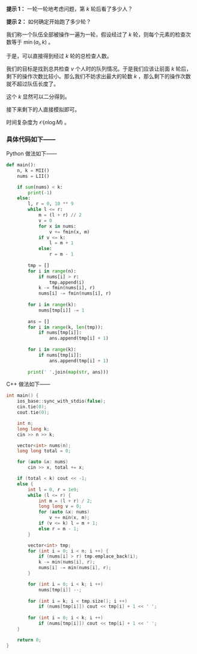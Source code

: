 **提示 1：** 一轮一轮地考虑问题，第 $k$ 轮后看了多少人？

**提示 2：** 如何确定开始跑了多少轮？

我们称一个队伍全部被操作一遍为一轮，假设经过了 $k$ 轮，则每个元素的检查次数等于 $\min(a_i,k)$ 。

于是，可以直接得到经过 $k$ 轮的总检查人数。

我们的目标是找到总共检查 $v$ 个人时的队列情况。于是我们应该让前面 $k$ 轮后，剩下的操作次数比较小。那么我们不妨求出最大的轮数 $k$ ，那么剩下的操作次数就不超过队伍长度了。

这个 $k$ 显然可以二分得到。

接下来剩下的人直接模拟即可。

时间复杂度为 $\mathcal{O}(n\log M)$ 。

### 具体代码如下——

Python 做法如下——

```Python []
def main():
    n, k = MII()
    nums = LII()

    if sum(nums) < k:
        print(-1)
    else:
        l, r = 0, 10 ** 9
        while l <= r:
            m = (l + r) // 2
            v = 0
            for x in nums:
                v += fmin(x, m)
            if v <= k:
                l = m + 1
            else:
                r = m - 1
        
        tmp = []
        for i in range(n):
            if nums[i] > r:
                tmp.append(i)
            k -= fmin(nums[i], r)
            nums[i] -= fmin(nums[i], r)
        
        for i in range(k):
            nums[tmp[i]] -= 1
        
        ans = []
        for i in range(k, len(tmp)):
            if nums[tmp[i]]:
                ans.append(tmp[i] + 1)
        
        for i in range(k):
            if nums[tmp[i]]:
                ans.append(tmp[i] + 1)
        
        print(' '.join(map(str, ans)))
```

C++ 做法如下——

```cpp []
int main() {
    ios_base::sync_with_stdio(false);
    cin.tie(0);
    cout.tie(0);

    int n;
    long long k;
    cin >> n >> k;

    vector<int> nums(n);
    long long total = 0;

    for (auto &x: nums)
        cin >> x, total += x;

    if (total < k) cout << -1;
    else {
        int l = 0, r = 1e9;
        while (l <= r) {
            int m = (l + r) / 2;
            long long v = 0;
            for (auto &x: nums)
                v += min(x, m);
            if (v <= k) l = m + 1;
            else r = m - 1;
        }

        vector<int> tmp;
        for (int i = 0; i < n; i ++) {
            if (nums[i] > r) tmp.emplace_back(i);
            k -= min(nums[i], r);
            nums[i] -= min(nums[i], r);
        }

        for (int i = 0; i < k; i ++)
            nums[tmp[i]] --;
        
        for (int i = k; i < tmp.size(); i ++)
            if (nums[tmp[i]]) cout << tmp[i] + 1 << ' ';
        
        for (int i = 0; i < k; i ++)
            if (nums[tmp[i]]) cout << tmp[i] + 1 << ' ';
    }

    return 0;
}
```